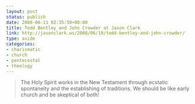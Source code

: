 ```yaml
---
layout: post
status: publish
date: 2008-06-11 02:35:50+00:00
title: Todd Bentley and John Crowder at Jason Clark
link: http://jasonclark.ws/2008/06/10/todd-bentley-and-john-crowder/
type: aside
categories:
- charismatic
- church
- pentecostal
- theology
---
```


> The Holy Spirit works in the New Testament through ecstatic spontaneity and the establishing of traditions. We should be like early church and be skeptical of both!
